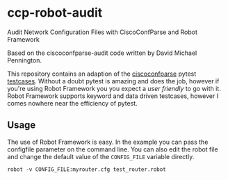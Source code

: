 # ccp-robot-audit
Audit Network Configuration Files with CiscoConfParse and Robot Framework

Based on the ciscoconfparse-audit code written by David Michael Pennington.

This repository contains an adaption of the [ciscoconfparse](https://github.com/mpenning/ciscoconfparse) pytest [testcases](https://github.com/mpenning/ciscoconfparse-audit). Without a doubt pytest is amazing and does the job, however if you're using Robot Framework you you expect a _user friendly_ to go with it. Robot Framework supports keyword and data driven testcases, however I comes nowhere near the efficiency of pytest.

## Usage
The use of Robot Framework is easy. In the example you can pass the configfile parameter on the command line. You can also edit the robot file and change the default value of the `CONFIG_FILE` variable directly.

	robot -v CONFIG_FILE:myrouter.cfg test_router.robot

